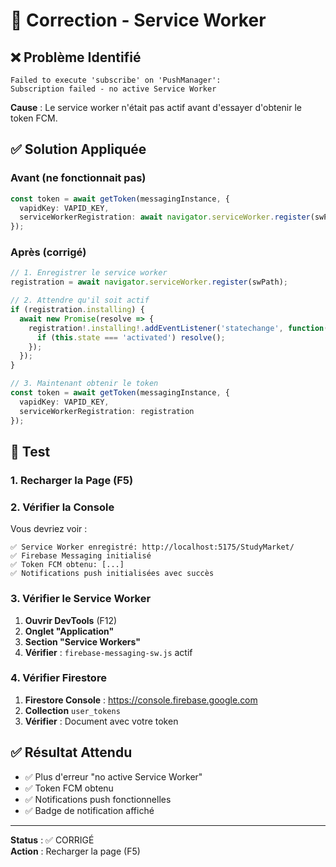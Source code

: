 # 🔧 Correction - Service Worker

## ❌ Problème Identifié

```
Failed to execute 'subscribe' on 'PushManager': 
Subscription failed - no active Service Worker
```

**Cause** : Le service worker n'était pas actif avant d'essayer d'obtenir le token FCM.

## ✅ Solution Appliquée

### Avant (ne fonctionnait pas)
```typescript
const token = await getToken(messagingInstance, {
  vapidKey: VAPID_KEY,
  serviceWorkerRegistration: await navigator.serviceWorker.register(swPath)
});
```

### Après (corrigé)
```typescript
// 1. Enregistrer le service worker
registration = await navigator.serviceWorker.register(swPath);

// 2. Attendre qu'il soit actif
if (registration.installing) {
  await new Promise(resolve => {
    registration!.installing!.addEventListener('statechange', function() {
      if (this.state === 'activated') resolve();
    });
  });
}

// 3. Maintenant obtenir le token
const token = await getToken(messagingInstance, {
  vapidKey: VAPID_KEY,
  serviceWorkerRegistration: registration
});
```

## 🔄 Test

### 1. Recharger la Page (F5)

### 2. Vérifier la Console

Vous devriez voir :
```
✅ Service Worker enregistré: http://localhost:5175/StudyMarket/
✅ Firebase Messaging initialisé
✅ Token FCM obtenu: [...]
✅ Notifications push initialisées avec succès
```

### 3. Vérifier le Service Worker

1. **Ouvrir DevTools** (F12)
2. **Onglet "Application"**
3. **Section "Service Workers"**
4. **Vérifier** : `firebase-messaging-sw.js` actif

### 4. Vérifier Firestore

1. **Firestore Console** : https://console.firebase.google.com
2. **Collection** `user_tokens`
3. **Vérifier** : Document avec votre token

## ✅ Résultat Attendu

- ✅ Plus d'erreur "no active Service Worker"
- ✅ Token FCM obtenu
- ✅ Notifications push fonctionnelles
- ✅ Badge de notification affiché

---

**Status** : ✅ CORRIGÉ  
**Action** : Recharger la page (F5)
